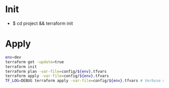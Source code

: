 Init
=====
* $ cd project && terraform init

Apply
=====
```sh
env=dev
terraform get -update=true
terraform init
terraform plan -var-file=config/${env}.tfvars
terraform apply -var-file=config/${env}.tfvars
TF_LOG=DEBUG terraform apply -var-file=config/${env}.tfvars # Verbose mode
```
